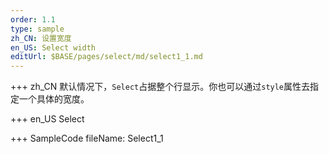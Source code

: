 ```yaml
---
order: 1.1
type: sample
zh_CN: 设置宽度
en_US: Select width
editUrl: $BASE/pages/select/md/select1_1.md
---
```


+++ zh_CN
默认情况下，<Code>Select</Code>占据整个行显示。你也可以通过<Code>style</Code>属性去指定一个具体的宽度。

+++ en_US
Select

+++ SampleCode
fileName: Select1_1

